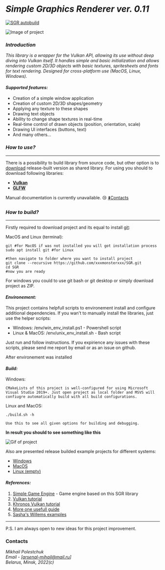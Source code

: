 # ***Simple Graphics Renderer ver. 0.11*** 
[![SGR autobuild](https://github.com/xxxmonsterxxx/SGR/actions/workflows/ci.yml/badge.svg)](https://github.com/xxxmonsterxxx/SGR/actions/workflows/ci.yml)

![Image of project](https://i.postimg.cc/4xrKg1gS/2022-02-01-14-38-36-1.jpg)

### ***Introduction***

*This library is a wrapper for the Vulkan API, allowing its use without deep diving into Vulkan itself. It handles simple and basic initialization and allows rendering custom 2D/3D objects with basic textures, spritesheets and fonts for text rendering. Designed for cross-platform use (MacOS, Linux, Windows).*

#### ***Supported features:***
* Creation of a simple window application
* Creation of custom 2D/3D shapes/geometry
* Applying any texture to these shapes
* Drawing text objects
* Ability to change shape textures in real-time
* Real-time control of drawn objects (position, orientation, scale)
* Drawing UI interfaces (buttons, text)
* And many others...

### ***How to use?***
___

There is a possibility to build library from source code, but other
option is to [download](https://github.com/xxxmonsterxxx/SGR/releases) release-built version as shared library. For using you should to download following libraries:
- [**Vulkan**](https://www.lunarg.com/vulkan-sdk)
- [**GLFW**](https://github.com/glfw/glfw)

Manual documentation is currently unavailable. :cry:
[:arrow_down:Contacts](#Contacts)

### ***How to build?***
___

Firstly required to download project and its equal to install [git](https://www.git-scm.com/):

MacOS and Linux (terminal):
```
git #for MacOS if was not installed you will got installation process
sudo apt install git #for Linux

#then navigate to folder where you want to install project
git clone --recursive https://github.com/xxxmonsterxxx/SGR.git
cd SGR
#now you are ready
```

For windows you could to use git bash or git desktop or simply download project as ZIP.


#### ***Environement:***
This project contains helpfull scripts to environement install and configure additional dependencies. If you wan't to manually install the libraries, just use the helper scripts:
- Windows: /env/win_env_install.ps1 - Powershell script
- Linux & MacOS: /env/unix_env_install.sh - Bash script

Just run and follow instructions. If you expirience any issues with these scripts, please send me report by email or as an issue on github.

After environement was installed
   

#### ***Build:***

Windows:
```
CMakeLists of this project is well-configured for using Microsoft Visual Studio 2019+. Just open project as local folder and MSVS will confiugre automatically build with all build configurations.
```

Linux and MacOS:
```
./build.sh -h

Use this to see all given options for building and debugging.
```

**In result you should to see something like this**

![Gif of project](https://i.postimg.cc/cLfVFPQ0/0217.gif)

Also are presented release builded example projects for different systems:
- [Windows](https://drive.google.com/file/d/1EHSZGDK2KNPAjeVvmG5eSaR14COx7gP-/view?usp=sharing)
- [MacOS](https://drive.google.com/file/d/1HEEnrqS26Sr7wE-3bwWuPWpwlFXXWDSA/view?usp=sharing)
- [Linux (empty)]()

#### ***References:***
1. [Simple Game Engine](https://github.com/xxxmonsterxxx/SGE) - Game engine based on this SGR library
2. [Vulkan tutorial](https://vulkan-tutorial.com/)
3. [Khronos Vulkan tutorial](https://docs.vulkan.org/tutorial/latest/00_Introduction.html)
4. [More one usefull guide](https://vkguide.dev/)
5. [Sasha's Willems examples](https://www.saschawillems.de/creations/vulkan-examples/)
___

P.S. I am always open to new ideas for this project improvement.

### Contacts
*Mikhail Polestchuk*   
*Email - [arsenal-mihail@mail.ru]*    
*Belarus, Minsk, 2022(c)*
